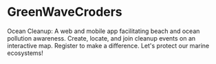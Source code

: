 # GreenWaveCroders
Ocean Cleanup: A web and mobile app facilitating beach and ocean pollution awareness. Create, locate, and join cleanup events on an interactive map. Register to make a difference. Let's protect our marine ecosystems!
